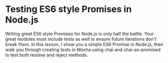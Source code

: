 # Testing ES6 style Promises in Node.js

Writing great ES6 style Promises for Node.js is only half the battle. Your
great modules must include tests as well to ensure future iterations don't
break them. In this lesson, I show you a simple ES6 Promise in Node.js, then
walk you through creating tests in Mocha using chai and chai-as-promised to
test both resolve and reject methods.